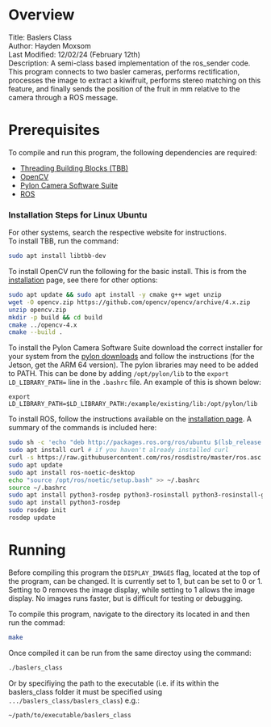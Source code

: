 # Overview
Title: Baslers Class  
Author: Hayden Moxsom  
Last Modified: 12/02/24 (February 12th)  
Description: A semi-class based implementation of the ros_sender code. This program connects to two basler cameras, performs rectification, processes the image to extract a kiwifruit, performs stereo matching on this feature, and finally sends the position of the fruit in mm relative to the camera through a ROS message. 

# Prerequisites 
To compile and run this program, the following dependencies are required:  
 - [Threading Building Blocks (TBB)](https://en.wikipedia.org/wiki/Threading_Building_Blocks)
 - [OpenCV](https://opencv.org/)
 - [Pylon Camera Software Suite](https://www2.baslerweb.com/en/downloads/software-downloads/) 
 - [ROS](https://www.ros.org/)  

### Installation Steps for Linux Ubuntu
For other systems, search the respective website for instructions.  
To install TBB, run the command:   
```bash 
sudo apt install libtbb-dev
```
To install OpenCV run the following for the basic install. This is from the [installation](https://docs.opencv.org/4.x/d7/d9f/tutorial_linux_install.html) page, see there for other options:
```bash 
sudo apt update && sudo apt install -y cmake g++ wget unzip
wget -O opencv.zip https://github.com/opencv/opencv/archive/4.x.zip
unzip opencv.zip
mkdir -p build && cd build
cmake ../opencv-4.x
cmake --build .
```
To install the Pylon Camera Software Suite download the correct installer for your system from the [pylon downloads](https://www2.baslerweb.com/en/downloads/software-downloads/) and follow the instructions (for the Jetson, get the ARM 64 version). The pylon libraries may need to be added to PATH. This can be done by adding `/opt/pylon/lib` to the `export LD_LIBRARY_PATH=` line in the `.bashrc` file. An example of this is shown below:
```
export LD_LIBRARY_PATH=$LD_LIBRARY_PATH:/example/existing/lib:/opt/pylon/lib
```
To install ROS, follow the instructions available on the [installation page](http://wiki.ros.org/ROS/Installation). A summary of the commands is included here:
```bash
sudo sh -c 'echo "deb http://packages.ros.org/ros/ubuntu $(lsb_release -sc) main" > /etc/apt/sources.list.d/ros-latest.list'
sudo apt install curl # if you haven't already installed curl
curl -s https://raw.githubusercontent.com/ros/rosdistro/master/ros.asc | sudo apt-key add -
sudo apt update
sudo apt install ros-noetic-desktop
echo "source /opt/ros/noetic/setup.bash" >> ~/.bashrc
source ~/.bashrc
sudo apt install python3-rosdep python3-rosinstall python3-rosinstall-generator python3-wstool build-essential
sudo apt install python3-rosdep
sudo rosdep init
rosdep update
```

# Running
Before compiling this program the `DISPLAY_IMAGES` flag, located at the top of the program, can be changed. It is currently set to 1, but can be set to 0 or 1. Setting to 0 removes the image display, while setting to 1 allows the image display. No images runs faster, but is difficult for testing or debugging.  

To compile this program, navigate to the directory its located in and then run the commad:
```bash
make
```  

Once compiled it can be run from the same directoy using the command:
```bash
./baslers_class
```

Or by specifiying the path to the executable (i.e. if its within the baslers_class folder it must be specified using `.../baslers_class/baslers_class`) e.g.:  
```bash 
~/path/to/executable/baslers_class
```  

